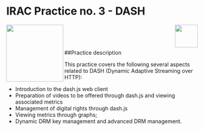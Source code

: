 # IRAC Practice no. 3 - DASH

<img  align="left" width="150" style="float: left;" src="https://www.upm.es/sfs/Rectorado/Gabinete%20del%20Rector/Logos/UPM/CEI/LOGOTIPO%20leyenda%20color%20JPG%20p.png">
<img  align="right" width="60" style="float: right;" src="http://www.dit.upm.es/figures/logos/ditupm-big.gif">

<br/><br/><br/>

##Practice description

This practice covers the following several aspects related to DASH (Dynamic Adaptive Streaming over HTTP):

* Introduction to the dash.js web client
* Preparation of videos to be offered through dash.js and viewing associated metrics
* Management of digital rights through dash.js
* Viewing metrics through graphs; 
* Dynamic DRM key management and advanced DRM management. 

